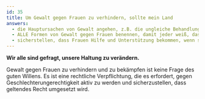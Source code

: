 ```yaml
---
id: 35
title: Um Gewalt gegen Frauen zu verhindern, sollte mein Land
answers:
  - die Hauptursachen von Gewalt angehen, z.B. die ungleiche Behandlung von Männern und Frauen
  - ALLE Formen von Gewalt gegen Frauen benennen, damit jeder weiß, dass das Straftaten sind
  - sicherstellen, dass Frauen Hilfe und Unterstützung bekommen, wenn sie angegriffen werden
---
```

**Wir alle sind gefragt, unsere Haltung zu verändern.**

Gewalt gegen Frauen zu verhindern und zu bekämpfen ist keine Frage des guten
Willens. Es ist eine rechtliche Verpflichtung, die es erfordert, gegen
Geschlechterungerechtigkeit aktiv zu werden und sicherzustellen, dass geltendes
Recht umgesetzt wird.

